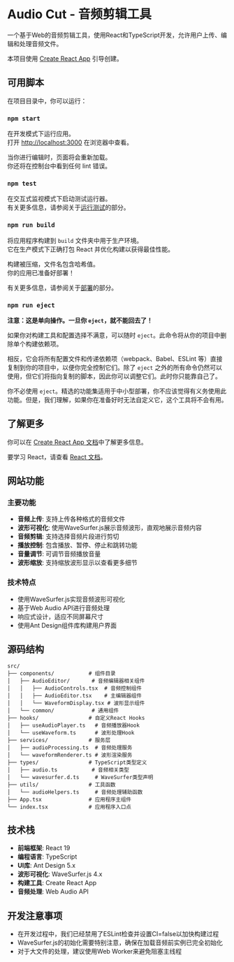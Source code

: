 # Audio Cut - 音频剪辑工具

一个基于Web的音频剪辑工具，使用React和TypeScript开发，允许用户上传、编辑和处理音频文件。

本项目使用 [Create React App](https://github.com/facebook/create-react-app) 引导创建。

## 可用脚本

在项目目录中，你可以运行：

### `npm start`

在开发模式下运行应用。\
打开 [http://localhost:3000](http://localhost:3000) 在浏览器中查看。

当你进行编辑时，页面将会重新加载。\
你还将在控制台中看到任何 lint 错误。

### `npm test`

在交互式监视模式下启动测试运行器。\
有关更多信息，请参阅关于[运行测试](https://facebook.github.io/create-react-app/docs/running-tests)的部分。

### `npm run build`

将应用程序构建到 `build` 文件夹中用于生产环境。\
它在生产模式下正确打包 React 并优化构建以获得最佳性能。

构建被压缩，文件名包含哈希值。\
你的应用已准备好部署！

有关更多信息，请参阅关于[部署](https://facebook.github.io/create-react-app/docs/deployment)的部分。

### `npm run eject`

**注意：这是单向操作。一旦你 `eject`，就不能回去了！**

如果你对构建工具和配置选择不满意，可以随时 `eject`。此命令将从你的项目中删除单个构建依赖项。

相反，它会将所有配置文件和传递依赖项（webpack、Babel、ESLint 等）直接复制到你的项目中，以便你完全控制它们。除了 `eject` 之外的所有命令仍然可以使用，但它们将指向复制的脚本，因此你可以调整它们。此时你只能靠自己了。

你不必使用 `eject`。精选的功能集适用于中小型部署，你不应该觉得有义务使用此功能。但是，我们理解，如果你在准备好时无法自定义它，这个工具将不会有用。

## 了解更多

你可以在 [Create React App 文档](https://facebook.github.io/create-react-app/docs/getting-started)中了解更多信息。

要学习 React，请查看 [React 文档](https://reactjs.org/)。

## 网站功能

### 主要功能

- **音频上传**: 支持上传各种格式的音频文件
- **波形可视化**: 使用WaveSurfer.js展示音频波形，直观地展示音频内容
- **音频剪辑**: 支持选择音频片段进行剪切
- **播放控制**: 包含播放、暂停、停止和跳转功能
- **音量调节**: 可调节音频播放音量
- **波形缩放**: 支持缩放波形显示以查看更多细节

### 技术特点

- 使用WaveSurfer.js实现音频波形可视化
- 基于Web Audio API进行音频处理
- 响应式设计，适应不同屏幕尺寸
- 使用Ant Design组件库构建用户界面

## 源码结构

```
src/
├── components/           # 组件目录
│   ├── AudioEditor/       # 音频编辑器相关组件
│   │   ├── AudioControls.tsx  # 音频控制组件
│   │   ├── AudioEditor.tsx    # 主编辑器组件
│   │   └── WaveformDisplay.tsx # 波形显示组件
│   └── common/            # 通用组件
├── hooks/                # 自定义React Hooks
│   ├── useAudioPlayer.ts   # 音频播放器Hook
│   └── useWaveform.ts      # 波形处理Hook
├── services/             # 服务层
│   ├── audioProcessing.ts  # 音频处理服务
│   └── waveformRenderer.ts # 波形渲染服务
├── types/                # TypeScript类型定义
│   ├── audio.ts           # 音频相关类型
│   └── wavesurfer.d.ts     # WaveSurfer类型声明
├── utils/                # 工具函数
│   └── audioHelpers.ts     # 音频处理辅助函数
├── App.tsx               # 应用程序主组件
└── index.tsx             # 应用程序入口点
```

## 技术栈

- **前端框架**: React 19
- **编程语言**: TypeScript
- **UI库**: Ant Design 5.x
- **波形可视化**: WaveSurfer.js 4.x
- **构建工具**: Create React App
- **音频处理**: Web Audio API

## 开发注意事项

- 在开发过程中，我们已经禁用了ESLint检查并设置CI=false以加快构建过程
- WaveSurfer.js的初始化需要特别注意，确保在加载音频前实例已完全初始化
- 对于大文件的处理，建议使用Web Worker来避免阻塞主线程
